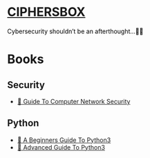 <h1 style="text-align: left;"><span style="color: #3366ff;"><a href="https://ciphersbox.com">CIPHERSBOX</a></span></h1>

<p><span style="color:#000000"><span style="font-size:14px">Cybersecurity shouldn’t be an afterthought...🕵️&zwj;♂️</span></span></p>



# Books
## Security
- [📖 Guide To Computer Network Security](https://github.com/CiphersBox/Books/blob/main/2017_Book_GuideToComputerNetworkSecurity.pdf.zip)

## Python
- [📖 A Beginners Guide To Python3](https://github.com/CiphersBox/Books/blob/main/2019_Book_ABeginnersGuideToPython3Progra.pdf.zip)
- [📖 Advanced Guide To Python3](https://github.com/CiphersBox/Books/blob/main/2019_Book_AdvancedGuideToPython3Programm.pdf.zip)
